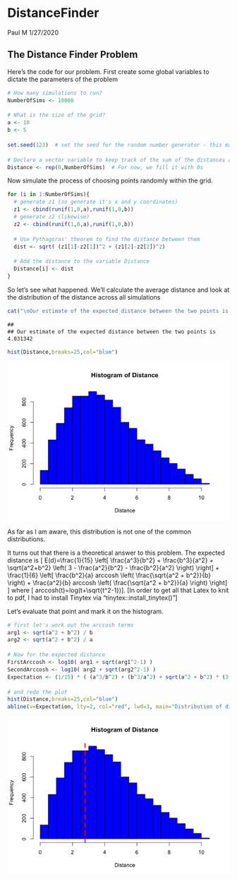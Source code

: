 DistanceFinder
================
Paul M
1/27/2020

## The Distance Finder Problem

Here’s the code for our problem. First create some global variables to
dictate the parameters of the problem

``` r
# How many simulations to run?
NumberOfSims <- 10000

# What is the size of the grid?
a <- 10
b <- 5

set.seed(123)  # set the seed for the random number generator - this makes sure the results are reproducible when we are debugging

# Declare a vector variable to keep track of the sum of the distances across all simulations
Distance <- rep(0,NumberOfSims)  # For now, we fill it with 0s
```

Now simulate the process of choosing points randomly within the grid.

``` r
for (i in 1:NumberOfSims){
  # generate z1 (so generate it's x and y coordinates)
  z1 <- cbind(runif(1,0,a),runif(1,0,b))
  # generate z2 (likewise)
  z2 <- cbind(runif(1,0,a),runif(1,0,b))

  # Use Pythagoras' theorem to find the distance between them
  dist <- sqrt( (z1[1]-z2[1])^2 + (z1[2]-z2[2])^2)

  # Add the distance to the variable Distance
  Distance[i] <- dist
}
```

So let’s see what happened. We’ll calculate the average distance and
look at the distribution of the distance across all simulations

``` r
cat("\nOur estimate of the expected distance between the two points is ",mean(Distance))
```

    ## 
    ## Our estimate of the expected distance between the two points is  4.031342

``` r
hist(Distance,breaks=25,col="blue")
```

![](DistanceFinder_Solution_files/figure-gfm/output-1.png)<!-- -->

As far as I am aware, this distribution is not one of the common
distributions.

It turns out that there is a theoretical answer to this problem. The
expected distance is
\[ E(d)=\frac{1}{15} \left[  \frac{a^3}{b^2} + \frac{b^3}{a^2} + \sqrt{a^2+b^2} \left( 3 - \frac{a^2}{b^2} - \frac{b^2}{a^2} \right) \right] + \frac{1}{6} \left[ \frac{b^2}{a} arccosh \left( \frac{\sqrt{a^2 + b^2}}{b} \right) +  \frac{a^2}{b} arccosh \left( \frac{\sqrt{a^2 + b^2}}{a} \right)  \right]  \]
where \[ arccosh(t)=log(t+\sqrt{t^2-1})\]. \[In order to get all that
Latex to knit to pdf, I had to install Tinytex via
“tinytex::install\_tinytex()”\]

Let’s evaluate that point and mark it on the histogram.

``` r
# first let's work out the arccosh terms
arg1 <- sqrt(a^2 + b^2) / b
arg2 <- sqrt(a^2 + b^2) / a

# Now for the expected distance
FirstArccosh <- log10( arg1 + sqrt(arg1^2-1) ) 
SecondArccosh <- log10( arg2 + sqrt(arg2^2-1) ) 
Expectation <- (1/15) * ( (a^3/b^2) + (b^3/a^2) + sqrt(a^2 + b^2) * (3 - (a^2/b^2) - (b^2/a^2) ) ) + (1/6) * (  (b^2/a) * FirstArccosh + (a^2/b) * SecondArccosh )

# and redo the plot
hist(Distance,breaks=25,col="blue")
abline(v=Expectation, lty=2, col="red", lwd=3, main="Distribution of distance, with expectation marked by red line")
```

![](DistanceFinder_Solution_files/figure-gfm/theory-1.png)<!-- -->
